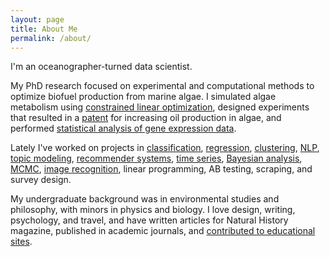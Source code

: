 ```yaml
---
layout: page
title: About Me
permalink: /about/
---
```


I'm an oceanographer-turned data scientist. 

My PhD research focused on experimental and computational methods to optimize biofuel production from marine algae. I simulated algae metabolism using [constrained linear optimization](http://onlinelibrary.wiley.com/doi/10.1111/tpj.13081/abstract), designed experiments that resulted in a [patent](http://patents.justia.com/patent/20140303386) for increasing oil production in algae, and performed [statistical analysis of gene expression data](https://joomik.github.io/geneExp/). 

Lately I've worked on projects in [classification](https://joomik.github.io/waterpumps/), [regression](https://joomik.github.io/Housing/), [clustering](https://joomik.github.io/cluster/), [NLP](https://joomik.github.io/sentiment/), [topic modeling](http://partypoll.co/topics), [recommender systems](https://joomik.github.io/cluster/), [time series](https://joomik.github.io/robberies/), [Bayesian analysis](https://joomik.github.io/abtesting/), [MCMC](https://joomik.github.io/abtesting/), [image recognition](https://joomik.github.io/MNIST/), linear programming, AB testing, scraping, and survey design.


My undergraduate background was in environmental studies and philosophy, with minors in physics and biology. I love design, writing, psychology, and travel, and have written articles for Natural History magazine, published in academic journals, and [contributed to educational sites](https://ivyed.net/engaging-girls-in-stem/). 


